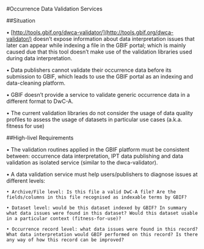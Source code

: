 #Occurrence Data Validation Services

##Situation

  •	[http://tools.gbif.org/dwca-validator/](http://tools.gbif.org/dwca-validator/) doesn’t expose information about data interpretation issues that later can appear while indexing a file in the GBIF portal; which is mainly caused due that this tool doesn’t make use of the validation libraries used during data interpretation.
  
  •	Data publishers cannot validate their occurrence data before its submission to GBIF, which leads to use the GBIF portal as an indexing and data-cleaning platform.
  
  •	GBIF doesn’t provide a service to validate generic occurrence data in a different format to DwC-A.
  
  •	The current validation libraries do not consider the usage of data quality profiles to assess the usage of datasets in particular use cases (a.k.a. fitness for use)
  
  
##High-livel Requirements

  •	The validation routines applied in the GBIF platform must be consistent between: occurrence data interpretation, IPT data publishing and data validation as isolated service (similar to the dwca-validator).
  
  •	A data validation service must help users/publishers to diagnose issues at different levels:
  
    • Archive/File level: Is this file a valid DwC-A file? Are the fields/columns in this file recognised as indexable terms by GBIF?
    
    • Dataset level: would be this dataset indexed by GBIF? In summary what data issues were found in this dataset? Would this dataset usable in a particular context (fitness-for-use)?
    
    • Occurrence record level: what data issues were found in this record? What data interpretation would GBIF performed on this record? Is there any way of how this record can be improved?

